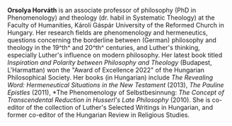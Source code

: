 **Orsolya Horváth** is an associate professor of philosophy (PhD in
Phenomenology) and theology (dr. habil in Systematic Theology) at the
Faculty of Humanities, Károli Gáspár University of the Reformed Church
in Hungary. Her research fields are phenomenology and hermeneutics,
questions concerning the borderline between (German) philosophy and
theology in the 19^th^ and 20^th^ centuries, and Luther's thinking,
especially Luther's influence on modern philosophy. Her latest book
titled *Inspiration and Polarity between Philosophy and Theology*
(Budapest, L'Harmattan) won the "Award of Excellence 2022" of the
Hungarian Philosophical Society. Her books (in Hungarian) include *The
Revealing Word: Hermeneutical Situations in the New Testament* (2013),
*The Pauline Epistles* (2011), *The Phenomenology of Selbstbesinnung:
*The Concept of Transcendental Reduction in Husserl's Late Philosophy*
(2010). She is co-editor of the collection of Luther's Selected Writings
in Hungarian, and former co-editor of the Hungarian Review in Religious
Studies.

